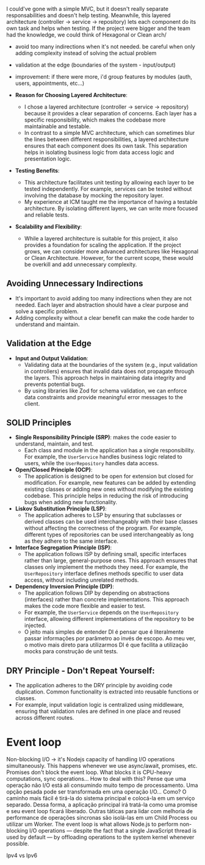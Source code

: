 I could've gone with a simple MVC, but it doesn't really separate responsabilities and  doesn't help testing. Meanwhile, this layered architecture (controller -> service -> repository) lets each component do its own task and helps when testing. If the project were bigger and the team had the knowledge, we could think of Hexagonal or Clean arch/
- avoid too many indirections when it's not needed. be careful when only adding complexity instead of solving the actual problem
- validation at the edge (boundaries of the system - input/output)
- improvement: if there were more, i'd group features by modules (auth, users, appointments, etc...)

- **Reason for Choosing Layered Architecture**:
  - I chose a layered architecture (controller -> service -> repository) because it provides a clear separation of concerns. Each layer has a specific responsibility, which makes the codebase more maintainable and testable.
  - In contrast to a simple MVC architecture, which can sometimes blur the lines between different responsibilities, a layered architecture ensures that each component does its own task. This separation helps in isolating business logic from data access logic and presentation logic.
- **Testing Benefits**:
  - This architecture facilitates unit testing by allowing each layer to be tested independently. For example, services can be tested without involving the database by mocking the repository layer.
  - My experience at ICM taught me the importance of having a testable architecture. By isolating different layers, we can write more focused and reliable tests.
- **Scalability and Flexibility**:
  - While a layered architecture is suitable for this project, it also provides a foundation for scaling the application. If the project grows, we can consider more advanced architectures like Hexagonal or Clean Architecture. However, for the current scope, these would be overkill and add unnecessary complexity.
## Avoiding Unnecessary Indirections
  - It's important to avoid adding too many indirections when they are not needed. Each layer and abstraction should have a clear purpose and solve a specific problem.
  - Adding complexity without a clear benefit can make the code harder to understand and maintain.
## Validation at the Edge
- **Input and Output Validation**:
  - Validating data at the boundaries of the system (e.g., input validation in controllers) ensures that invalid data does not propagate through the layers. This approach helps in maintaining data integrity and prevents potential bugs.
  - By using libraries like Zod for schema validation, we can enforce data constraints and provide meaningful error messages to the client.

## SOLID Principles
- **Single Responsibility Principle (SRP)**: makes the code easier to understand, maintain, and test.
  - Each class and module in the application has a single responsibility. For example, the `UserService` handles business logic related to users, while the `UserRepository` handles data access.
- **Open/Closed Principle (OCP)**:
  - The application is designed to be open for extension but closed for modification. For example, new features can be added by extending existing classes or adding new ones without modifying the existing codebase. This principle helps in reducing the risk of introducing bugs when adding new functionality.
- **Liskov Substitution Principle (LSP)**:
  - The application adheres to LSP by ensuring that subclasses or derived classes can be used interchangeably with their base classes without affecting the correctness of the program. For example, different types of repositories can be used interchangeably as long as they adhere to the same interface.
- **Interface Segregation Principle (ISP)**:
  - The application follows ISP by defining small, specific interfaces rather than large, general-purpose ones. This approach ensures that classes only implement the methods they need. For example, the `UserRepository` interface defines methods specific to user data access, without including unrelated methods.
- **Dependency Inversion Principle (DIP)**:
  - The application follows DIP by depending on abstractions (interfaces) rather than concrete implementations. This approach makes the code more flexible and easier to test.
  - For example, the `UserService` depends on the `UserRepository` interface, allowing different implementations of the repository to be injected.
  - O jeito mais simples de entender DI é pensar que é literalmente passar informações por parâmetro ao invés de escopo. Ao meu ver, o motivo mais direto para utilizarmos DI é que facilita a utilização mocks para construção de unit tests.

## DRY Principle - Don't Repeat Yourself:
  - The application adheres to the DRY principle by avoiding code duplication. Common functionality is extracted into reusable functions or classes.
  - For example, input validation logic is centralized using middleware, ensuring that validation rules are defined in one place and reused across different routes.

# Event loop
Non-blocking I/O -> it's Nodejs capacity of handling I/O operations simultaneously. This happens whenever we use async/await, promises, etc. Promises don't block the event loop. What blocks it is CPU-heavy computations, sync operations... How to deal with this? Pense que uma operação não I/O está ali consumindo muito tempo de processamento. 
Uma opção pesada pode ser transformada em uma operação I/O... Como? O caminho mais fácil é tirá-la do sistema principal e colocá-la em um serviço separado. 
Dessa forma, a aplicação principal irá tratá-la como uma promise e seu event loop ficará liberado. Outras táticas para lidar com melhoria de performance de operações síncronas são isolá-las em um Child Process ou utilizar um Worker. 
The event loop is what allows Node.js to perform non-blocking I/O operations — despite the fact that a single JavaScript thread is used by default — by offloading operations to the system kernel whenever possible.

Ipv4 vs Ipv6